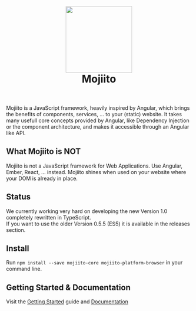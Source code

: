 
<h1 align="center">
  <a href="http://standardjs.com"><img src="https://avatars0.githubusercontent.com/u/20876637?v=3&s=260" width="180">  </a>
  <br>
  Mojiito
  <br>
  <br>
</h1>
Mojiito is a JavaScript framework, heavily inspired by Angular, which brings the benefits of components, services, ... to your (static) website.
It takes many usefull core concepts provided by Angular, like Dependency Injection or the component architecture, and makes it accessible through an Angular like API.

## What Mojiito is NOT
Mojiito is not a JavaScript framework for Web Applications. Use Angular, Ember, React, ... instead. Mojiito shines when used on your website where your DOM is already in place.

## Status
We currently working very hard on developing the new Version 1.0 completely rewritten in TypeScript.    
If you want to use the older Version 0.5.5 (ES5) it is available in the releases section.

## Install
Run `npm install --save mojiito-core mojiito-platform-browser` in your command line.

## Getting Started & Documentation
Visit the [Getting Started](docs/getting-started.md) guide and [Documentation](docs/README.md)
